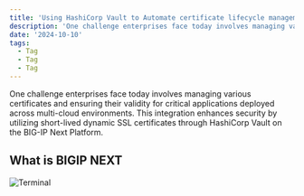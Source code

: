 ```yaml
---
title: 'Using HashiCorp Vault to Automate certificate lifecycle management F5 BIGIP NEXT Central Manager'
description: 'One challenge enterprises face today involves managing various certificates and ensuring their validity for critical applications deployed across multi-cloud environments.'
date: '2024-10-10'
tags:
  - Tag
  - Tag
  - Tag
---
```


One challenge enterprises face today involves managing various certificates and ensuring their validity for critical applications deployed across multi-cloud environments. This integration enhances security by utilizing short-lived dynamic SSL certificates through HashiCorp Vault on the BIG-IP Next Platform.

## What is BIGIP NEXT

![Terminal](../posts/using-hashicorp-vault/terminal.png)
